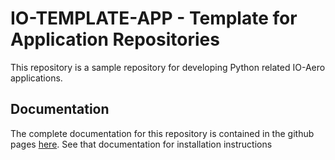 # IO-TEMPLATE-APP - Template for Application Repositories

This repository is a sample repository for developing Python related IO-Aero applications.

## Documentation

The complete documentation for this repository is contained in the github pages [here](https://io-aero.github.io/io-template-app/). 
See that documentation for installation instructions
